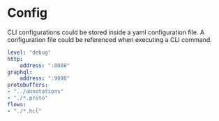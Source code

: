 # Config

CLI configurations could be stored inside a yaml configuration file.
A configuration file could be referenced when executing a CLI command.

```yaml
level: "debug"
http:
    address: ":8080"
graphql:
    address: ":9090"
protobuffers:
- "../annotations"
- "./*.proto"
flows:
- "./*.hcl"
```